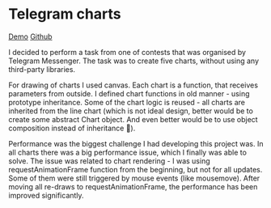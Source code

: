 # Telegram charts

[Demo](https://ogogorev.github.io/telegram-charts-stage-2/)
[Github](https://github.com/ogogorev/telegram-charts-stage-2)

I decided to perform a task from one of contests that was organised by Telegram Messenger. The task was to create five charts, without using any third-party libraries.

For drawing of charts I used canvas. Each chart is a function, that receives parameters from outside. I defined chart functions in old manner - using prototype inheritance. Some of the chart logic is reused - all charts are inherited from the line chart (which is not ideal design, better would be to create some abstract Chart object. And even better would be to use object composition instead of inheritance 🙂).

Performance was the biggest challenge I had developing this project was. In all charts there was a big performance issue, which I finally was able to solve. The issue was related to chart rendering - I was using requestAnimationFrame function from the beginning, but not for all updates. Some of them were still triggered by mouse events (like mousemove). After moving all re-draws to requestAnimationFrame, the performance has been improved significantly.

